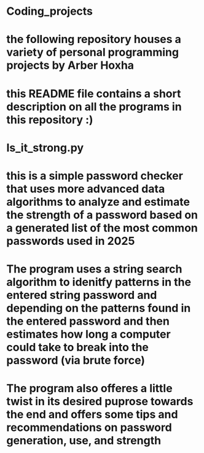 # Coding_projects
# the following repository houses a variety of personal programming projects by Arber Hoxha
# this README file contains a short description on all the programs in this repository :)

# Is_it_strong.py
  # this is a simple password checker that uses more advanced data algorithms to analyze and estimate the strength of a password based on a generated list of the most common passwords used in 2025
  # The program uses a string search algorithm to idenitfy patterns in the entered string password and depending on the patterns found in the entered password and then estimates how long a computer could take to break into the password (via brute force)
  # The program also offeres a little twist in its desired puprose towards the end and offers some tips and recommendations on password generation, use, and strength
